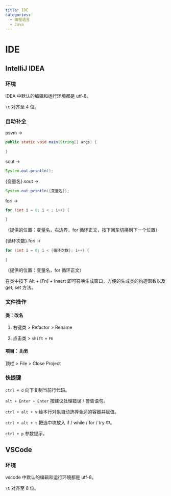 ```yaml
---
title: IDE
categories:
  - 编程语言
  - Java
---
```

# IDE

## IntelliJ IDEA

### 环境

IDEA 中默认的编辑和运行环境都是 utf-8。

`\t` 对齐至 4 位。



### 自动补全

psvm -> 

```java
public static void main(String[] args) {
	
}
```



sout -> 

```java
System.out.println();
```

{变量名}.sout ->

```java
System.out.println({变量名});
```



fori ->

```java
for (int i = 0; i < ; i++) {

}
```

（提供的位置：变量名，右边界，for 循环正文，按下回车切换到下一个位置）

{循环次数}.fori ->

```java
for (int i = 0; i < {循环次数}; i++) {
    
}
```

（提供的位置：变量名，for 循环正文）



在类中按下 Alt + [Fn] + Insert 即可召唤生成窗口，方便的生成类的构造函数以及 get, set 方法。



### 文件操作

#### 类：改名

1. 右键类 > Refactor > Rename

2. 点击类 > `shift` + `F6`

#### 项目：关闭

顶栏 > File > Close Project



### 快捷键

`ctrl + d` 向下复制当前行代码。

`alt + Enter + Enter` 按建议处理错误 / 警告语句。

`ctrl + alt + v` 给本行对象自动选择合适的容器并赋值。

`ctrl + alt + t` 把选中块放入 if / while / for / try 中。

`ctrl + p` 参数提示。



## VSCode

### 环境

vscode 中默认的编辑和运行环境都是 utf-8。

`\t` 对齐至 8 位。
